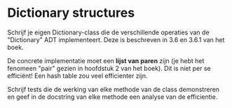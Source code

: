 # Dictionary structures

Schrijf je eigen Dictionary-class die de verschillende operaties van de "Dictionary" ADT implementeert. Deze is beschreven in 3.6 en 3.6.1 van het boek.

De concrete implementatie moet een **lijst van paren** zijn (je hebt het fenomeen "pair" gezien in hoofdstuk 2 van het boek). Dit is niet per se efficiënt! Een hash table zou veel efficienter zijn.

Schrijf tests die de werking van elke methode van de class demonstreren en geef in de docstring van elke methode een analyse van de efficientie.
